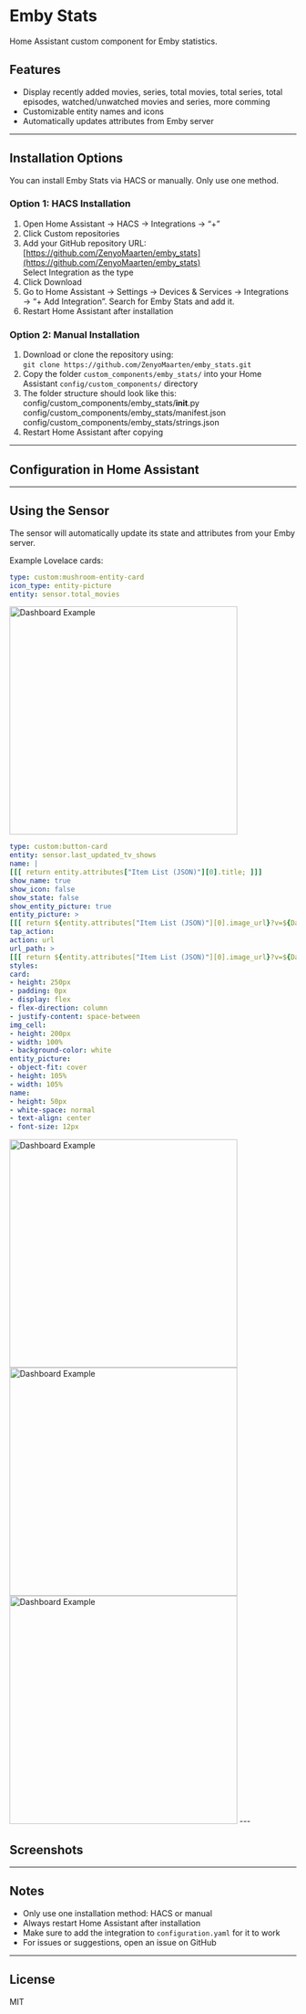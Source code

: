 # Emby Stats

Home Assistant custom component for Emby statistics.

## Features
- Display recently added movies, series, total movies, total series, total episodes, watched/unwatched movies and series, more comming
- Customizable entity names and icons
- Automatically updates attributes from Emby server

---

## Installation Options

You can install Emby Stats via HACS or manually. Only use one method.

### Option 1: HACS Installation
1. Open Home Assistant → HACS → Integrations → “+”
2. Click Custom repositories
3. Add your GitHub repository URL: [https://github.com/ZenyoMaarten/emby_stats](https://github.com/ZenyoMaarten/emby_stats)  
   Select Integration as the type
4. Click Download
5. Go to Home Assistant → Settings → Devices & Services → Integrations → “+ Add Integration”. Search for Emby Stats and add it.
6. Restart Home Assistant after installation

### Option 2: Manual Installation
1. Download or clone the repository using:  
   `git clone https://github.com/ZenyoMaarten/emby_stats.git`
2. Copy the folder `custom_components/emby_stats/` into your Home Assistant `config/custom_components/` directory
3. The folder structure should look like this:  
   config/custom_components/emby_stats/__init__.py  
   config/custom_components/emby_stats/manifest.json  
   config/custom_components/emby_stats/strings.json
4. Restart Home Assistant after copying

---

## Configuration in Home Assistant

---

## Using the Sensor
The sensor will automatically update its state and attributes from your Emby server.

Example Lovelace cards:  
```yaml
type: custom:mushroom-entity-card
icon_type: entity-picture
entity: sensor.total_movies
```
<img src="https://github.com/ZenyoMaarten/emby_stats/raw/main/screenshots/4.jpg" alt="Dashboard Example" width="400">


```yaml
type: custom:button-card
entity: sensor.last_updated_tv_shows
name: |
[[[ return entity.attributes["Item List (JSON)"][0].title; ]]]
show_name: true
show_icon: false
show_state: false
show_entity_picture: true
entity_picture: >
[[[ return ${entity.attributes["Item List (JSON)"][0].image_url}?v=${Date.now()}; ]]]
tap_action:
action: url
url_path: >
[[[ return ${entity.attributes["Item List (JSON)"][0].image_url}?v=${Date.now()}; ]]]
styles:
card:
- height: 250px
- padding: 0px
- display: flex
- flex-direction: column
- justify-content: space-between
img_cell:
- height: 200px
- width: 100%
- background-color: white
entity_picture:
- object-fit: cover
- height: 105%
- width: 105%
name:
- height: 50px
- white-space: normal
- text-align: center
- font-size: 12px
```

<img src="https://github.com/ZenyoMaarten/emby_stats/raw/main/screenshots/1.jpg" alt="Dashboard Example" width="400">
<img src="https://github.com/ZenyoMaarten/emby_stats/raw/main/screenshots/2.jpg" alt="Dashboard Example" width="400">
<img src="https://github.com/ZenyoMaarten/emby_stats/raw/main/screenshots/3.jpg" alt="Dashboard Example" width="400">
---

## Screenshots




---

## Notes
- Only use one installation method: HACS or manual  
- Always restart Home Assistant after installation  
- Make sure to add the integration to `configuration.yaml` for it to work  
- For issues or suggestions, open an issue on GitHub

---

## License
MIT
